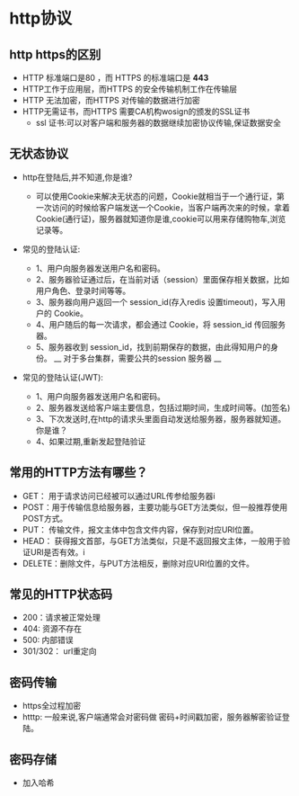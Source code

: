 # http协议
## http https的区别
* HTTP 标准端口是80 ，而 HTTPS 的标准端口是 __443__
* HTTP工作于应用层，而HTTPS 的安全传输机制工作在传输层
* HTTP 无法加密，而HTTPS 对传输的数据进行加密
* HTTP无需证书，而HTTPS 需要CA机构wosign的颁发的SSL证书
    * ssl 证书:可以对客户端和服务器的数据继续加密协议传输,保证数据安全
## 无状态协议
* http在登陆后,并不知道,你是谁?
    * 可以使用Cookie来解决无状态的问题，Cookie就相当于一个通行证，第一次访问的时候给客户端发送一个Cookie，当客户端再次来的时候，拿着Cookie(通行证)，服务器就知道你是谁,cookie可以用来存储购物车,浏览记录等。
* 常见的登陆认证:
    * 1、用户向服务器发送用户名和密码。
    * 2、服务器验证通过后，在当前对话（session）里面保存相关数据，比如用户角色、登录时间等等。
    * 3、服务器向用户返回一个 session_id(存入redis 设置timeout)，写入用户的 Cookie。
    * 4、用户随后的每一次请求，都会通过 Cookie，将 session_id 传回服务器。
    * 5、服务器收到 session_id，找到前期保存的数据，由此得知用户的身份。
    __ 对于多台集群，需要公共的session 服务器 __

* 常见的登陆认证(JWT):
    * 1、用户向服务器发送用户名和密码。
    * 2、服务器发送给客户端主要信息，包括过期时间，生成时间等。(加签名)
    * 3、下次发送时,在http的请求头里面自动发送给服务器，服务器就知道。你是谁？
    * 4、如果过期,重新发起登陆验证

## 常用的HTTP方法有哪些？
* GET： 用于请求访问已经被可以通过URL传参给服务器i
* POST：用于传输信息给服务器，主要功能与GET方法类似，但一般推荐使用POST方式。
* PUT： 传输文件，报文主体中包含文件内容，保存到对应URI位置。
* HEAD： 获得报文首部，与GET方法类似，只是不返回报文主体，一般用于验证URI是否有效。i
* DELETE：删除文件，与PUT方法相反，删除对应URI位置的文件。

## 常见的HTTP状态码
* 200：请求被正常处理
* 404: 资源不存在
* 500: 内部错误
* 301/302： url重定向

## 密码传输
* https全过程加密
* htttp: 一般来说,客户端通常会对密码做 密码+时间戳加密，服务器解密验证登陆。

## 密码存储
* 加入哈希
